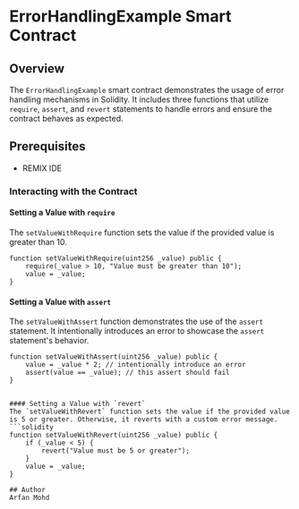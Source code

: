 # ErrorHandlingExample Smart Contract

## Overview
The `ErrorHandlingExample` smart contract demonstrates the usage of error handling mechanisms in Solidity. It includes three functions that utilize `require`, `assert`, and `revert` statements to handle errors and ensure the contract behaves as expected.

## Prerequisites
- REMIX IDE

### Interacting with the Contract

#### Setting a Value with `require`
The `setValueWithRequire` function sets the value if the provided value is greater than 10.
```solidity
function setValueWithRequire(uint256 _value) public {
    require(_value > 10, "Value must be greater than 10");
    value = _value;
}
```

#### Setting a Value with `assert`
The `setValueWithAssert` function demonstrates the use of the `assert` statement. It intentionally introduces an error to showcase the `assert` statement's behavior.
```solidity
function setValueWithAssert(uint256 _value) public {
    value = _value * 2; // intentionally introduce an error
    assert(value == _value); // this assert should fail
}


#### Setting a Value with `revert`
The `setValueWithRevert` function sets the value if the provided value is 5 or greater. Otherwise, it reverts with a custom error message.
```solidity
function setValueWithRevert(uint256 _value) public {
    if (_value < 5) {
        revert("Value must be 5 or greater");
    }
    value = _value;
}

## Author
Arfan Mohd
